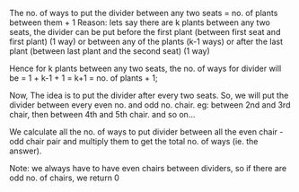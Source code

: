 The no. of ways to put the divider between any two seats = no. of plants between them + 1
Reason: 
lets say there are k plants between any two seats,
the divider can be put before the first plant (between first seat and first plant) (1 way)
or between any of the plants  (k-1 ways)
or after the last plant (between last plant and the second seat) (1 way)

Hence for k plants between any two seats, the no. of ways for divider will be
= 1 + k-1 + 1 = k+1
= no. of plants + 1;

Now, The idea is to put the divider after every two seats.
So, we will put the divider between every even no. and odd no. chair. eg: 
between 2nd and 3rd chair,
then between 4th and 5th chair.
and so on...

We calculate all the no. of ways to put divider between all the even chair - odd chair pair and multiply them to get the total no. of ways (ie. the answer).


Note: we always have to have even chairs between dividers, so if there are odd no. of chairs, we return 0